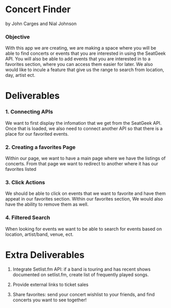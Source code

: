 # Concert Finder

by John Carges and Nial Johnson

### Objective

With this app we are creating, we are making a space where you will be able to find concerts or events that you are interested in using the SeatGeek API. You will also be able to add events that you are interested in to a favorites section, where you can access them easier for later. We also would like to incule a feature that give us the range to search from location, day, artist ect.

# Deliverables

### 1. Connecting APIs

We want to first display the infomation that we get from the SeatGeek API. Once that is loaded, we also need to connect another API so that there is a place for our favorited events.

### 2. Creating a favorites Page
Within our page, we want to have a main page where we have the listings of concerts. From that page we want to redirect to another where it has our favorites listed

### 3. Click Actions
We should be able to click on events that we want to favorite and have them appeat in our favorites section. Within our favorites section, We would also have the ability to remove them as well.

### 4. Filtered Search
When looking for events we want to be able to search for events based on location, artist/band, venue, ect.


# Extra Deliverables

 1. Integrate Setlist.fm API: if a band is touring and has recent shows documented on setlist.fm, create list of frequently played songs.

 2. Provide external links to ticket sales

3. Share favorites: send your concert wishlist to your friends, and find concerts you want to see together!


